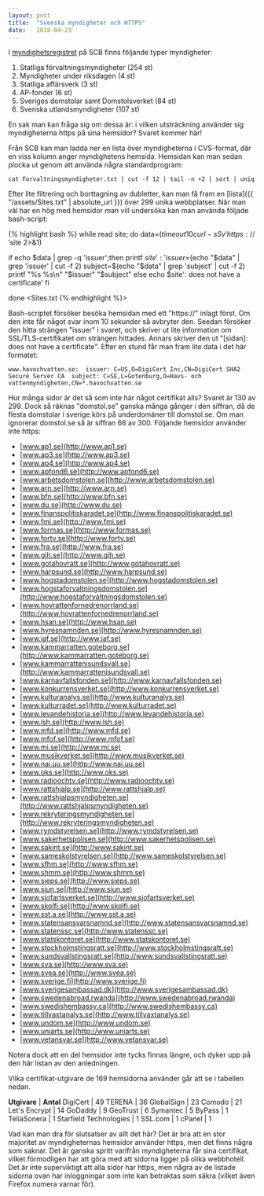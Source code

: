 ```yaml
---
layout: post
title:  "Svenska myndigheter och HTTPS"
date:   2018-04-23
---
```


I [myndighetsregistret](http://www.myndighetsregistret.scb.se) på SCB finns följande typer myndigheter:

1. Statliga förvaltningsmyndigheter (254 st)
2. Myndigheter under riksdagen (4 st)
3. Statliga affärsverk (3 st)
4. AP-fonder (6 st)
5. Sveriges domstolar samt Domstolsverket (84 st)
6. Svenska utlandsmyndigheter (107 st)

En sak man kan fråga sig om dessa är: i vilken utsträckning använder sig myndigheterna https på sina hemsidor? Svaret kommer här!

Från SCB kan man ladda ner en lista över myndigheterna i CVS-format, där en viss kolumn anger myndighetens hemsida. Hemsidan kan man sedan plocka ut genom att använda några standardprogram:

```
cat Forvaltningsmyndigheter.txt | cut -f 12 | tail -n +2 | sort | uniq
```
Efter lite filtrering och borttagning av dubletter, kan man få fram en [lista]({{ "/assets/Sites.txt" | absolute_url }}) över 299 unika webbplatser. När man väl har en hög med hemsidor man vill undersöka kan man använda följade bash-script:

{% highlight bash %}
while read site; do
  data=$(timeout 10 curl -sSv 'https://'$site 2>&1)

  if echo $data | grep -q 'issuer';then
    printf $site': '
    issuer=$(echo "$data" | grep 'issuer' | cut -f 2)
    subject=$(echo "$data" | grep 'subject' | cut -f 2)
    printf "%s %s\n" "$issuer" "$subject"
  else
    echo $site': does not have a certificate'
  fi

done <Sites.txt
{% endhighlight %}> 

Bash-scriptet försöker besöka hemsidan med ett "https://" inlagt först. Om den inte får något svar inom 10 sekunder så avbryter den. Seedan försöker den hitta strängen "issuer" i svaret, och skriver ut lite information om SSL/TLS-certifikatet om strängen hittades. Annars skriver den ut "[sidan]: does not have a certificate". Efter en stund får man fram lite data i det här formatet:

```
www.havochvatten.se:  issuer: C=US,O=DigiCert Inc,CN=DigiCert SHA2 Secure Server CA  subject: C=SE,L=Gotenburg,O=Havs- och vattenmyndigheten,CN=*.havochvatten.se
```

Hur många sidor är det så som inte har något certifikat alls? Svaret är 130 av 299. Dock så räknas "domstol.se" ganska många gånger i den siffran, då de flesta domstolar i sverige körs på underdomäner till domstol.se. Om man ignorerar domstol.se så är siffran 66 av 300. Följande hemsidor använder inte https:

* [www.ap1.se](http://www.ap1.se)
* [www.ap3.se](http://www.ap3.se)
* [www.ap4.se](http://www.ap4.se)
* [www.apfond6.se](http://www.apfond6.se)
* [www.arbetsdomstolen.se](http://www.arbetsdomstolen.se)
* [www.arn.se](http://www.arn.se)
* [www.bfn.se](http://www.bfn.se)
* [www.du.se](http://www.du.se)
* [www.finanspolitiskaradet.se](http://www.finanspolitiskaradet.se)
* [www.fmi.se](http://www.fmi.se)
* [www.formas.se](http://www.formas.se)
* [www.fortv.se](http://www.fortv.se)
* [www.fra.se](http://www.fra.se)
* [www.gih.se](http://www.gih.se)
* [www.gotahovratt.se](http://www.gotahovratt.se)
* [www.harpsund.se](http://www.harpsund.se)
* [www.hogstadomstolen.se](http://www.hogstadomstolen.se)
* [www.hogstaforvaltningsdomstolen.se](http://www.hogstaforvaltningsdomstolen.se)
* [www.hovrattenfornedrenorrland.se](http://www.hovrattenfornedrenorrland.se)
* [www.hsan.se](http://www.hsan.se)
* [www.hyresnamnden.se](http://www.hyresnamnden.se)
* [www.iaf.se](http://www.iaf.se)
* [www.kammarratten.goteborg.se](http://www.kammarratten.goteborg.se)
* [www.kammarrattenisundsvall.se](http://www.kammarrattenisundsvall.se)
* [www.karnavfallsfonden.se](http://www.karnavfallsfonden.se)
* [www.konkurrensverket.se](http://www.konkurrensverket.se)
* [www.kulturanalys.se](http://www.kulturanalys.se)
* [www.kulturradet.se](http://www.kulturradet.se)
* [www.levandehistoria.se](http://www.levandehistoria.se)
* [www.lsh.se](http://www.lsh.se)
* [www.mfd.se](http://www.mfd.se)
* [www.mfof.se](http://www.mfof.se)
* [www.mi.se](http://www.mi.se)
* [www.musikverket.se](http://www.musikverket.se)
* [www.nai.uu.se](http://www.nai.uu.se)
* [www.oks.se](http://www.oks.se)
* [www.radioochtv.se](http://www.radioochtv.se)
* [www.rattshjalp.se](http://www.rattshjalp.se)
* [www.rattshjalpsmyndigheten.se](http://www.rattshjalpsmyndigheten.se)
* [www.rekryteringsmyndigheten.se](http://www.rekryteringsmyndigheten.se)
* [www.rymdstyrelsen.se](http://www.rymdstyrelsen.se)
* [www.sakerhetspolisen.se](http://www.sakerhetspolisen.se)
* [www.sakint.se](http://www.sakint.se)
* [www.sameskolstyrelsen.se](http://www.sameskolstyrelsen.se)
* [www.sfhm.se](http://www.sfhm.se)
* [www.shmm.se](http://www.shmm.se)
* [www.sieps.se](http://www.sieps.se)
* [www.siun.se](http://www.siun.se)
* [www.sjofartsverket.se](http://www.sjofartsverket.se)
* [www.skolfi.se](http://www.skolfi.se)
* [www.sst.a.se](http://www.sst.a.se)
* [www.statensansvarsnamnd.se](http://www.statensansvarsnamnd.se)
* [www.statenssc.se](http://www.statenssc.se)
* [www.statskontoret.se](http://www.statskontoret.se)
* [www.stockholmstingsratt.se](http://www.stockholmstingsratt.se)
* [www.sundsvallstingsratt.se](http://www.sundsvallstingsratt.se)
* [www.sva.se](http://www.sva.se)
* [www.svea.se](http://www.svea.se)
* [www.sverige.fi](http://www.sverige.fi)
* [www.sverigesambassad.dk](http://www.sverigesambassad.dk)
* [www.swedenabroad.rwanda](http://www.swedenabroad.rwanda)
* [www.swedishembassy.ca](http://www.swedishembassy.ca)
* [www.tillvaxtanalys.se](http://www.tillvaxtanalys.se)
* [www.undom.se](http://www.undom.se)
* [www.uniarts.se](http://www.uniarts.se)
* [www.vetansvar.se](http://www.vetansvar.se)

Notera dock att en del hemsidor inte tycks finnas längre, och dyker upp på den här listan av den anledningen.

Vilka certifikat-utgivare de 169 hemsidorna använder går att se i tabellen nedan.

**Utgivare** | **Antal**
DigiCert | 49
TERENA | 36
GlobalSign | 23
Comodo | 21
Let's Encrypt | 14
GoDaddy | 9
GeoTrust | 6
Symantec | 5
ByPass | 1
TeliaSonera | 1
Starfield Technologies | 1
SSL.com | 1
cPanel | 1

Vad kan man dra för slutsatser av allt det här? Det är bra att en stor majoritet av myndigheternas hemsidor använder https, men det finns några som saknar. Det är ganska spritt varifrån myndigheterna får sina certifikat, vilket förmodligen har att göra med att sidorna ligger på olika webbhotell. Det är inte superviktigt att alla sidor har https, men några av de listade sidorna ovan har inloggningar som inte kan betraktas som säkra (vilket även Firefox numera varnar för).
